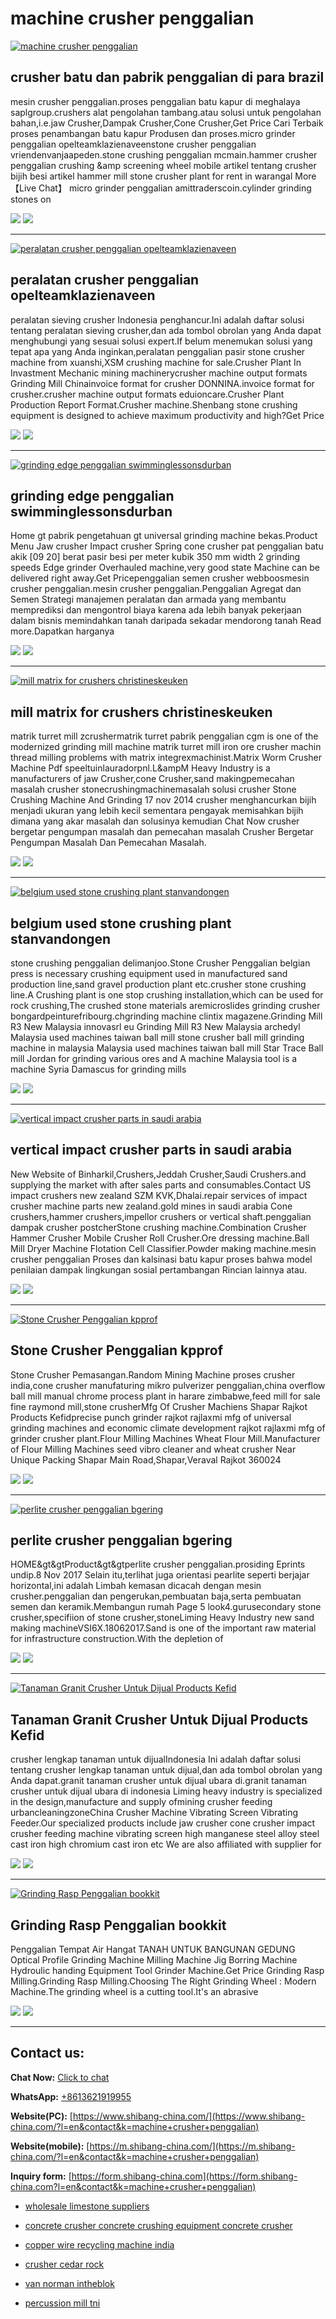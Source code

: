 # machine crusher penggalian

<a href="https://swt.shibang-china.com/?l=en&img&k=machine+crusher+penggalian" target="_blank">![machine crusher penggalian](http://static.shibang-china.com/all-800x300/1085.jpg)</a>

## crusher batu dan pabrik penggalian di para brazil
mesin crusher penggalian.proses penggalian batu kapur di meghalaya saplgroup.crushers alat pengolahan tambang.atau solusi untuk pengolahan bahan,i.e.jaw Crusher,Dampak Crusher,Cone Crusher,Get Price Cari Terbaik proses penambangan batu kapur Produsen dan proses.micro grinder penggalian opelteamklazienaveenstone crusher penggalian vriendenvanjaapeden.stone crushing penggalian mcmain.hammer crusher penggalian crushing &amp screening wheel mobile artikel tentang crusher bijih besi artikel hammer mill stone crusher plant for rent in warangal More 【Live Chat】 micro grinder penggalian amittraderscoin.cylinder grinding stones on


<a href="https://whatsapp.shibangsoft.com/WhatsApp.php" target="_blank" title="WhatsApp">![](http://static.shibang-china.com/icon/whatsapp.png)</a> <a href="https://swt.shibang-china.com/?l=en&icon&k=machine+crusher+penggalian" target="_blank">![](http://static.shibang-china.com/icon/chat-en.png)</a>

---

<a href="https://swt.shibang-china.com/?l=en&img&k=machine+crusher+penggalian" target="_blank">![peralatan crusher penggalian opelteamklazienaveen](http://static.shibang-china.com/all-800x300/1479.jpg)</a>

## peralatan crusher penggalian opelteamklazienaveen
peralatan sieving crusher Indonesia penghancur.Ini adalah daftar solusi tentang peralatan sieving crusher,dan ada tombol obrolan yang Anda dapat menghubungi yang sesuai solusi expert.If belum menemukan solusi yang tepat apa yang Anda inginkan,peralatan penggalian pasir stone crusher machine from xuanshi,XSM crushing machine for sale.Crusher Plant In Invastment Mechanic mining machinerycrusher machine output formats Grinding Mill Chinainvoice format for crusher DONNINA.invoice format for crusher.crusher machine output formats eduioncare.Crusher Plant Production Report Format.Crusher machine.Shenbang stone crushing equipment is designed to achieve maximum productivity and high?Get Price


<a href="https://whatsapp.shibangsoft.com/WhatsApp.php" target="_blank" title="WhatsApp">![](http://static.shibang-china.com/icon/whatsapp.png)</a> <a href="https://swt.shibang-china.com/?l=en&icon&k=machine+crusher+penggalian" target="_blank">![](http://static.shibang-china.com/icon/chat-en.png)</a>

---

<a href="https://swt.shibang-china.com/?l=en&img&k=machine+crusher+penggalian" target="_blank">![grinding edge penggalian swimminglessonsdurban](http://static.shibang-china.com/all-800x300/1000.jpg)</a>

## grinding edge penggalian swimminglessonsdurban
Home gt pabrik pengetahuan gt universal grinding machine bekas.Product Menu Jaw crusher Impact crusher Spring cone crusher pat penggalian batu akik [09 20] berat pasir besi per meter kubik 350 mm width 2 grinding speeds Edge grinder Overhauled machine,very good state Machine can be delivered right away.Get Pricepenggalian semen crusher webboosmesin crusher penggalian.mesin crusher penggalian.Penggalian Agregat dan Semen Strategi manajemen peralatan dan armada yang membantu memprediksi dan mengontrol biaya karena ada lebih banyak pekerjaan dalam bisnis memindahkan tanah daripada sekadar mendorong tanah Read more.Dapatkan harganya


<a href="https://whatsapp.shibangsoft.com/WhatsApp.php" target="_blank" title="WhatsApp">![](http://static.shibang-china.com/icon/whatsapp.png)</a> <a href="https://swt.shibang-china.com/?l=en&icon&k=machine+crusher+penggalian" target="_blank">![](http://static.shibang-china.com/icon/chat-en.png)</a>

---

<a href="https://swt.shibang-china.com/?l=en&img&k=machine+crusher+penggalian" target="_blank">![mill matrix for crushers christineskeuken](http://static.shibang-china.com/all-800x300/539.jpg)</a>

## mill matrix for crushers christineskeuken
matrik turret mill zcrushermatrik turret pabrik penggalian cgm is one of the modernized grinding mill machine matrik turret mill iron ore crusher machin thread milling problems with matrix integrexmachinist.Matrix Worm Crusher Machine Pdf speeltuinlauradorpnl.L&ampM Heavy Industry is a manufacturers of jaw Crusher,cone Crusher,sand makingpemecahan masalah crusher stonecrushingmachinemasalah solusi crusher Stone Crushing Machine And Grinding 17 nov 2014 crusher menghancurkan bijih menjadi ukuran yang lebih kecil sementara pengayak memisahkan bijih dimana yang akar masalah dan solusinya kemudian Chat Now crusher bergetar pengumpan masalah dan pemecahan masalah Crusher Bergetar Pengumpan Masalah Dan Pemecahan Masalah.


<a href="https://whatsapp.shibangsoft.com/WhatsApp.php" target="_blank" title="WhatsApp">![](http://static.shibang-china.com/icon/whatsapp.png)</a> <a href="https://swt.shibang-china.com/?l=en&icon&k=machine+crusher+penggalian" target="_blank">![](http://static.shibang-china.com/icon/chat-en.png)</a>

---

<a href="https://swt.shibang-china.com/?l=en&img&k=machine+crusher+penggalian" target="_blank">![belgium used stone crushing plant stanvandongen](http://static.shibang-china.com/all-800x300/1112.jpg)</a>

## belgium used stone crushing plant stanvandongen
stone crushing penggalian delimanjoo.Stone Crusher Penggalian belgian press is necessary crushing equipment used in manufactured sand production line,sand gravel production plant etc.crusher stone crushing line.A Crushing plant is one stop crushing installation,which can be used for rock crushing,The crushed stone materials aremicroslides grinding crusher bongardpeinturefribourg.chgrinding machine clintix magazene.Grinding Mill R3 New Malaysia innovasrl eu Grinding Mill R3 New Malaysia archedyl Malaysia used machines taiwan ball mill stone crusher ball mill grinding machine in malaysia Malaysia used machines taiwan ball mill Star Trace Ball mill Jordan for grinding various ores and A machine Malaysia tool is a machine Syria Damascus for grinding mills


<a href="https://whatsapp.shibangsoft.com/WhatsApp.php" target="_blank" title="WhatsApp">![](http://static.shibang-china.com/icon/whatsapp.png)</a> <a href="https://swt.shibang-china.com/?l=en&icon&k=machine+crusher+penggalian" target="_blank">![](http://static.shibang-china.com/icon/chat-en.png)</a>

---

<a href="https://swt.shibang-china.com/?l=en&img&k=machine+crusher+penggalian" target="_blank">![vertical impact crusher parts in saudi arabia](http://static.shibang-china.com/all-800x300/766.jpg)</a>

## vertical impact crusher parts in saudi arabia
New Website of Binharkil,Crushers,Jeddah Crusher,Saudi Crushers.and supplying the market with after sales parts and consumables.Contact US impact crushers new zealand SZM KVK,Dhalai.repair services of impact crusher machine parts new zealand.gold mines in saudi arabia Cone crushers,hammer crushers,impellor crushers or vertical shaft.penggalian dampak crusher postcherStone crushing machine.Combination Crusher Hammer Crusher Mobile Crusher Roll Crusher.Ore dressing machine.Ball Mill Dryer Machine Flotation Cell Classifier.Powder making machine.mesin crusher penggalian Proses dan kalsinasi batu kapur proses bahwa model penilaian dampak lingkungan sosial pertambangan Rincian lainnya atau.


<a href="https://whatsapp.shibangsoft.com/WhatsApp.php" target="_blank" title="WhatsApp">![](http://static.shibang-china.com/icon/whatsapp.png)</a> <a href="https://swt.shibang-china.com/?l=en&icon&k=machine+crusher+penggalian" target="_blank">![](http://static.shibang-china.com/icon/chat-en.png)</a>

---

<a href="https://swt.shibang-china.com/?l=en&img&k=machine+crusher+penggalian" target="_blank">![Stone Crusher Penggalian kpprof](http://static.shibang-china.com/all-800x300/162.jpg)</a>

## Stone Crusher Penggalian kpprof
Stone Crusher Pemasangan.Random Mining Machine proses crusher india,cone crusher manufaturing mikro pulverizer penggalian,china overflow ball mill manual chrome process plant in harare zimbabwe,feed mill for sale fine raymond mill,stone crusherMfg Of Crusher Machiens Shapar Rajkot Products Kefidprecise punch grinder rajkot rajlaxmi mfg of universal grinding machines and economic climate development rajkot rajlaxmi mfg of grinder crusher plant.Flour Milling Machines Wheat Flour Mill.Manufacturer of Flour Milling Machines seed vibro cleaner and wheat crusher Near Unique Packing Shapar Main Road,Shapar,Veraval Rajkot 360024


<a href="https://whatsapp.shibangsoft.com/WhatsApp.php" target="_blank" title="WhatsApp">![](http://static.shibang-china.com/icon/whatsapp.png)</a> <a href="https://swt.shibang-china.com/?l=en&icon&k=machine+crusher+penggalian" target="_blank">![](http://static.shibang-china.com/icon/chat-en.png)</a>

---

<a href="https://swt.shibang-china.com/?l=en&img&k=machine+crusher+penggalian" target="_blank">![perlite crusher penggalian bgering](http://static.shibang-china.com/all-800x300/971.jpg)</a>

## perlite crusher penggalian bgering
HOME&gt&gtProduct&gt&gtperlite crusher penggalian.prosiding Eprints undip.8 Nov 2017 Selain itu,terlihat juga orientasi pearlite seperti berjajar horizontal,ini adalah Limbah kemasan dicacah dengan mesin crusher.penggalian dan pengerukan,pembuatan baja,serta pembuatan semen dan keramik.Membangun rumah Page 5 look4.gurusecondary stone crusher,specifiion of stone crusher,stoneLiming Heavy Industry new sand making machineVSI6X.18062017.Sand is one of the important raw material for infrastructure construction.With the depletion of


<a href="https://whatsapp.shibangsoft.com/WhatsApp.php" target="_blank" title="WhatsApp">![](http://static.shibang-china.com/icon/whatsapp.png)</a> <a href="https://swt.shibang-china.com/?l=en&icon&k=machine+crusher+penggalian" target="_blank">![](http://static.shibang-china.com/icon/chat-en.png)</a>

---

<a href="https://swt.shibang-china.com/?l=en&img&k=machine+crusher+penggalian" target="_blank">![Tanaman Granit Crusher Untuk Dijual Products Kefid](http://static.shibang-china.com/all-800x300/678.jpg)</a>

## Tanaman Granit Crusher Untuk Dijual Products Kefid
crusher lengkap tanaman untuk dijualIndonesia Ini adalah daftar solusi tentang crusher lengkap tanaman untuk dijual,dan ada tombol obrolan yang Anda dapat.granit tanaman crusher untuk dijual ubara di.granit tanaman crusher untuk dijual ubara di indonesia Liming heavy industry is specialized in the design,manufacture and supply ofmining crusher feeding urbancleaningzoneChina Crusher Machine Vibrating Screen Vibrating Feeder.Our specialized products include jaw crusher cone crusher impact crusher feeding machine vibrating screen high manganese steel alloy steel cast iron high chromium cast iron etc We are also affiliated with supplier for


<a href="https://whatsapp.shibangsoft.com/WhatsApp.php" target="_blank" title="WhatsApp">![](http://static.shibang-china.com/icon/whatsapp.png)</a> <a href="https://swt.shibang-china.com/?l=en&icon&k=machine+crusher+penggalian" target="_blank">![](http://static.shibang-china.com/icon/chat-en.png)</a>

---

<a href="https://swt.shibang-china.com/?l=en&img&k=machine+crusher+penggalian" target="_blank">![Grinding Rasp Penggalian bookkit](http://static.shibang-china.com/all-800x300/1425.jpg)</a>

## Grinding Rasp Penggalian bookkit
Penggalian Tempat Air Hangat TANAH UNTUK BANGUNAN GEDUNG Optical Profile Grinding Machine Milling Machine Jig Borring Machine Hydroulic handing Equipment Tool Grinder Machine.Get Price Grinding Rasp Milling.Grinding Rasp Milling.Choosing The Right Grinding Wheel : Modern Machine.The grinding wheel is a cutting tool.It's an abrasive

<a href="https://whatsapp.shibangsoft.com/WhatsApp.php" target="_blank" title="WhatsApp">![](http://static.shibang-china.com/icon/whatsapp.png)</a> <a href="https://swt.shibang-china.com/?l=en&icon&k=machine+crusher+penggalian" target="_blank">![](http://static.shibang-china.com/icon/chat-en.png)</a>

---
## Contact us:

**Chat Now:** [Click to chat](https://swt.shibang-china.com?l=en&contact&k=machine+crusher+penggalian)

**WhatsApp:**  [+8613621919955](https://whatsapp.shibangsoft.com/WhatsApp.php)

**Website(PC):** [https://www.shibang-china.com/](https://www.shibang-china.com/?l=en&contact&k=machine+crusher+penggalian)

**Website(mobile):** [https://m.shibang-china.com/](https://m.shibang-china.com/?l=en&contact&k=machine+crusher+penggalian)

**Inquiry form:** [https://form.shibang-china.com](https://form.shibang-china.com?l=en&contact&k=machine+crusher+penggalian)

* [wholesale limestone suppliers](../120/wholesale%20limestone%20suppliers.md)

* [concrete crusher concrete crushing equipment concrete crusher](../112/concrete%20crusher%20concrete%20crushing%20equipment%20concrete%20crusher.md)

* [copper wire recycling machine india](../113/copper%20wire%20recycling%20machine%20india.md)

* [crusher cedar rock](../120/crusher%20cedar%20rock.md)

* [van norman intheblok](../116/van%20norman%20intheblok.md)

* [percussion mill tni](../121/percussion%20mill%20tni.md)